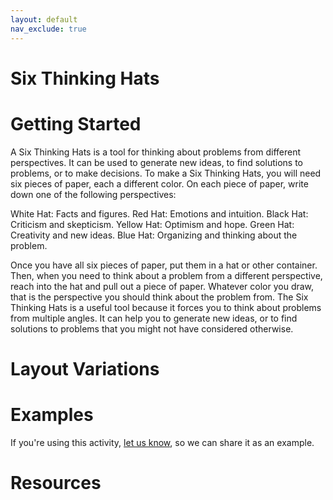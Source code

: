 ```yaml
---
layout: default
nav_exclude: true
---
```


# Six Thinking Hats

# Getting Started

A Six Thinking Hats is a tool for thinking about problems from different perspectives. It can be used to generate new ideas, to find solutions to problems, or to make decisions. To make a Six Thinking Hats, you will need six pieces of paper, each a different color. On each piece of paper, write down one of the following perspectives: 

White Hat: Facts and figures. 
Red Hat: Emotions and intuition. 
Black Hat: Criticism and skepticism.
Yellow Hat: Optimism and hope. 
Green Hat: Creativity and new ideas. 
Blue Hat: Organizing and thinking about the problem. 

Once you have all six pieces of paper, put them in a hat or other container. Then, when you need to think about a problem from a different perspective, reach into the hat and pull out a piece of paper. Whatever color you draw, that is the perspective you should think about the problem from. The Six Thinking Hats is a useful tool because it forces you to think about problems from multiple angles. It can help you to generate new ideas, or to find solutions to problems that you might not have considered otherwise.

# Layout Variations
# Examples
If you're using this activity, [let us know](https://github.com/Standards-and-Practices/structured-rapid-development/issues/new?assignees=&labels=documentation&template=example-submission.md&title=Example+of+%5Byour+pattern+here%5D), so we can share it as an example.
# Resources